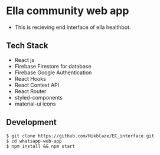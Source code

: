 
# Ella community web app
- This is recieving end interface of ella healthbot.

## Tech Stack

- React js
- Firebase Firestore for database
- Firebase Google Authentication
- React Hooks
- React Context API
- React Router
- styled-components
- material-ui icons

## Development

```
$ git clone https://github.com/Nikblaze/EC_interface.git
$ cd whatsapp-web-app
$ npm install && npm start
```
